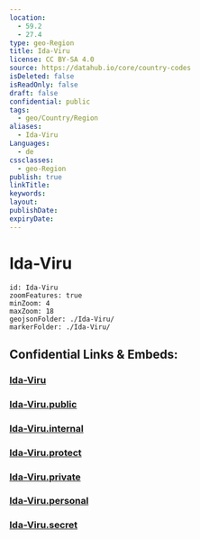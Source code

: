 ```yaml
---
location:
  - 59.2
  - 27.4
type: geo-Region
title: Ida-Viru
license: CC BY-SA 4.0
source: https://datahub.io/core/country-codes
isDeleted: false
isReadOnly: false
draft: false
confidential: public
tags:
  - geo/Country/Region
aliases:
  - Ida-Viru
Languages:
  - de
cssclasses:
  - geo-Region
publish: true
linkTitle:
keywords:
layout:
publishDate:
expiryDate:
---
```


# Ida-Viru

```leaflet
id: Ida-Viru
zoomFeatures: true 
minZoom: 4 
maxZoom: 18
geojsonFolder: ./Ida-Viru/
markerFolder: ./Ida-Viru/
```


## Confidential Links & Embeds: 

### [Ida-Viru](/_Standards/Earth/Continent/Europe/Europe~North/Estonia/Counties~Estonia/Ida-Viru.md) 

### [Ida-Viru.public](/_public/Earth/Continent/Europe/Europe~North/Estonia/Counties~Estonia/Ida-Viru.public.md) 

### [Ida-Viru.internal](/_internal/Earth/Continent/Europe/Europe~North/Estonia/Counties~Estonia/Ida-Viru.internal.md) 

### [Ida-Viru.protect](/_protect/Earth/Continent/Europe/Europe~North/Estonia/Counties~Estonia/Ida-Viru.protect.md) 

### [Ida-Viru.private](/_private/Earth/Continent/Europe/Europe~North/Estonia/Counties~Estonia/Ida-Viru.private.md) 

### [Ida-Viru.personal](/_personal/Earth/Continent/Europe/Europe~North/Estonia/Counties~Estonia/Ida-Viru.personal.md) 

### [Ida-Viru.secret](/_secret/Earth/Continent/Europe/Europe~North/Estonia/Counties~Estonia/Ida-Viru.secret.md)

